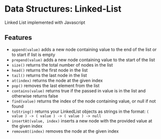 # Data Structures: Linked-List
Linked List implemented with Javascript

## Features

* `append(value)` adds a new node containing value to the end of the list or to start if list is empty
* `prepend(value)` adds a new node containing value to the start of the list
* `size()` returns the total number of nodes in the list
* `head()` returns the first node in the list
* `tail()` returns the last node in the list
* `at(index)` returns the node at the given index
* `pop()` removes the last element from the list
* `contains(value)` returns true if the passed in value is in the list and otherwise returns false
* `find(value)` returns the index of the node containing value, or null if not found
* `toString()` returns your LinkedList objects as strings in the format: `( value ) -> ( value ) -> ( value ) -> null`
* `insertAt(value, index)` inserts a new node with the provided value at the given index
* `removeAt(index)` removes the node at the given index
